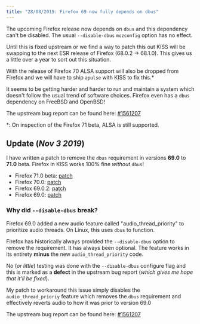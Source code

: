 ```yaml
---
title: "28/08/2019: Firefox 69 now fully depends on dbus"
---
```


The upcoming Firefox release now depends on `dbus` and this dependency can't be disabled. The usual `--disable-dbus` `mozconfig` option has no effect.

Until this is fixed upstream or we find a way to patch this out KISS will be swapping to the next ESR release of Firefox (68.0.2 -> 68.1.0). This gives us a little over a year to sort out this situation.

With the release of Firefox 70 ALSA support will also be dropped from Firefox and we will have to ship `apulse` with KISS to fix this.\*

It seems to be getting harder and harder to run and maintain a system which doesn't follow the usual trend of software choices. Firefox even has a `dbus` dependency on FreeBSD and OpenBSD!

The upstream bug report can be found here: [#1561207](https://bugzilla.mozilla.org/show_bug.cgi?id=1561207)

\*: On inspection of the Firefox 71 beta, ALSA is still supported.


## Update (*Nov 3 2019*)

I have written a patch to remove the `dbus` requirement in versions **69.0** to **71.0** beta. Firefox in KISS works 100% fine *without* `dbus`!

- Firefox 71.0 beta: [patch](https://github.com/kisslinux/repo/blob/ded0a8fc3e2800a579a2ed7df850e619a113c8eb/testing/firefox/patches/firefox-71-no-dbus.patch)
- Firefox 70.0: [patch](https://github.com/kisslinux/repo/blob/a71e02ef014d044ab3e8c0938003b4183c3e26fc/extra/firefox/patches/firefox-70-no-dbus.patch)
- Firefox 69.0.2: [patch](https://github.com/kisslinux/repo/blob/a7e7f001cd829f9e177fc93959dfcdd0d6749014/extra/firefox/patches/firefox-69.0.2-no-dbus.patch)
- Firefox 69.0: [patch](https://github.com/kisslinux/repo/blob/aa24ba44e318f5fbb85eea5fe14c908b24cab6fb/extra/firefox/patches/firefox-69-no-dbus.patch)


### Why did `--disable-dbus` break?

Firefox 69.0 added a new audio feature called "audio_thread_priority" to prioritize audio threads. On Linux, this uses `dbus` to function.

Firefox has historically always provided the `--disable-dbus` option to remove the requirement. It has always been optional. The feature works in its entirety **minus** the new `audio_thread_priority` code.

No (*or little*) testing was done with the `--disable-dbus` configure flag and this is marked as a **defect** in the upstream bug report (*which gives me hope that it'll be fixed*).

My patch to workaround this issue simply disables the `audio_thread_prioriy` feature which removes the `dbus` requirement and effectively reverts audio to how it was prior to version 69.0

The upstream bug report can be found here: [#1561207](https://bugzilla.mozilla.org/show_bug.cgi?id=1561207)
